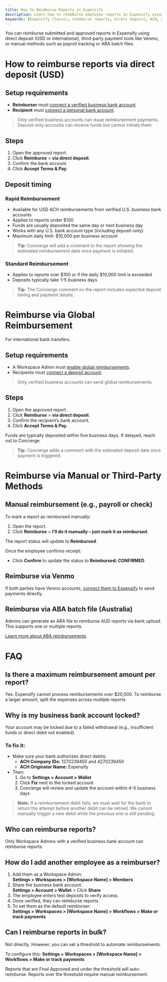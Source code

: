 ```yaml
---
title: How to Reimburse Reports in Expensify
description: Learn how to reimburse employee reports in Expensify using direct deposit, global transfers, Venmo, ABA files, or manual methods.
keywords: [Expensify Classic, reimburse reports, direct deposit, ACH, global reimbursement, Venmo, ABA file, locked account, failed debits, unlock]
---
```


You can reimburse submitted and approved reports in Expensify using direct deposit (USD or international), third-party payment tools like Venmo, or manual methods such as payroll tracking or ABA batch files.

# How to reimburse reports via direct deposit (USD)

## Setup requirements
- **Reimburser** must [connect a verified business bank account](https://help.expensify.com/articles/expensify-classic/bank-accounts-and-payments/bank-accounts/Connect-US-Business-Bank-Account).
- **Recipient** must [connect a personal bank account](https://help.expensify.com/articles/expensify-classic/bank-accounts-and-payments/bank-accounts/Connect-Personal-US-Bank-Account).

> Only verified business accounts can issue reimbursement payments. Deposit-only accounts can receive funds but cannot initiate them.

## Steps
1. Open the approved report.
2. Click **Reimburse** > **via direct deposit**.
3. Confirm the bank account.
4. Click **Accept Terms & Pay**.

## Deposit timing

### Rapid Reimbursement
- Available for USD ACH reimbursements from verified U.S. business bank accounts
- Applies to reports under $100
- Funds are usually deposited the same day or next business day
- Works with any U.S. bank account type (including deposit-only)
- Maximum daily limit: $10,000 per business account

> **Tip:** Concierge will add a comment to the report showing the estimated reimbursement date once payment is initiated.

### Standard Reimbursement
- Applies to reports over $100 or if the daily $10,000 limit is exceeded
- Deposits typically take 1–5 business days

> **Tip:** The Concierge comment on the report includes expected deposit timing and payment details.

# Reimburse via Global Reimbursement

For international bank transfers.

## Setup requirements
- A Workspace Admin must [enable global reimbursements](https://help.expensify.com/articles/expensify-classic/bank-accounts-and-payments/bank-accounts/Enable-Global-Reimbursements).
- Recipients must [connect a deposit account](https://help.expensify.com/articles/expensify-classic/bank-accounts-and-payments/bank-accounts/Connect-Personal-US-Bank-Account).

> Only verified business accounts can send global reimbursements.

## Steps
1. Open the approved report.
2. Click **Reimburse** > **via direct deposit**.
3. Confirm the recipient’s bank account.
4. Click **Accept Terms & Pay**.

Funds are typically deposited within five business days. If delayed, reach out to Concierge.

> **Tip:** Concierge adds a comment with the estimated deposit date once payment is triggered.

# Reimburse via Manual or Third-Party Methods

## Manual reimbursement (e.g., payroll or check)
To mark a report as reimbursed manually:

1. Open the report.
2. Click **Reimburse** > **I’ll do it manually – just mark it as reimbursed**.

The report status will update to **Reimbursed**.

Once the employee confirms receipt:
- Click **Confirm** to update the status to **Reimbursed: CONFIRMED**.

## Reimburse via Venmo
If both parties have Venmo accounts, [connect them to Expensify](https://help.expensify.com/articles/expensify-classic/bank-accounts-and-payments/Third-Party-Payments) to send payments directly.

## Reimburse via ABA batch file (Australia)
Admins can generate an ABA file to reimburse AUD reports via bank upload. This supports one or multiple reports.

[Learn more about ABA reimbursements](https://help.expensify.com/articles/expensify-classic/bank-accounts-and-payments/payments/Reimburse-Australian-Reports)

# FAQ

## Is there a maximum reimbursement amount per report?
Yes. Expensify cannot process reimbursements over $20,000. To reimburse a larger amount, split the expenses across multiple reports.

## Why is my business bank account locked?
Your account may be locked due to a failed withdrawal (e.g., insufficient funds or direct debit not enabled).

### To fix it:
- Make sure your bank authorizes direct debits:
  - **ACH Company IDs:** 1270239450 and 4270239450  
  - **ACH Originator Name:** Expensify
- Then:
  1. Go to **Settings > Account > Wallet**
  2. Click **Fix** next to the locked account
  3. Concierge will review and update the account within 4–5 business days
 
> **Note:** If a reimbursement debit fails, we must wait for the bank to return the attempt before another debit can be retried. We cannot manually trigger a new debit while the previous one is still pending.

## Who can reimburse reports?
Only Workspace Admins with a verified business bank account can reimburse reports.

## How do I add another employee as a reimburser?
1. Add them as a Workspace Admin:  
   **Settings > Workspaces > [Workspace Name] > Members**
2. Share the business bank account:  
   **Settings > Account > Wallet** > Click **Share**
3. The employee enters test deposits to verify access.
4. Once verified, they can reimburse reports.
5. To set them as the default reimburser:  
   **Settings > Workspaces > [Workspace Name] > Workflows > Make or track payments**

## Can I reimburse reports in bulk?
Not directly. However, you can set a threshold to automate reimbursements.

To configure this:
**Settings > Workspaces > [Workspace Name] > Workflows > Make or track payments**

Reports that are Final Approved and under the threshold will auto-reimburse. Reports over the threshold require manual reimbursement.

